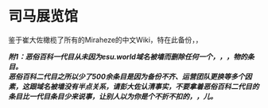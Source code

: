# 司马展览馆

鉴于崔大佐橄榄了所有的Miraheze的中文Wiki，特在此备份，，<br>

***附1：恶俗百科一代目从未因为esu.world域名被墙而删除任何一个，，，物的条目。<br>恶俗百科二代目之所以少了500余条目是因为备份不齐、运营团队更换等多个因素，这跟域名被墙没有半点关系，请彭大佐认清事实，不要拿着恶俗百科二代目的条目比一代目条目少来说事，让别人以为你是个不折不扣的，，儿。***<br>

